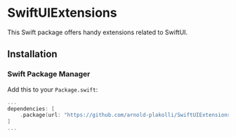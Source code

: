 # SwiftUIExtensions

This Swift package offers handy extensions related to SwiftUI.

## Installation

### Swift Package Manager

Add this to your `Package.swift`:

```swift
...
dependencies: [
    .package(url: "https://github.com/arnold-plakolli/SwiftUIExtensions.git", branch: "main")
]
...
```

